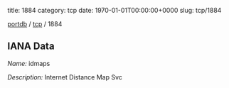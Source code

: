 title: 1884
category: tcp
date: 1970-01-01T00:00:00+0000
slug: tcp/1884

[portdb](/) / [tcp](/category/tcp.html) / 1884


## IANA Data

_Name:_ idmaps

_Description:_ Internet Distance Map Svc

